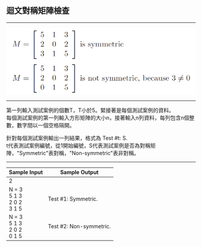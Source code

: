 ## 迴文對稱矩陣檢查
----

![](https://github.com/aiden00713/Data-Structure/blob/master/matrix/question.png)

----

第一列輸入測試案例的個數T，T小於5。緊接著是每個測試案例的資料。<br>
每個測試案例的第一列輸入方形矩陣的大小n，接著輸入n列資料，每列包含n個整數，數字間以一個空格隔開。<br>

針對每個測試案例輸出一列結果，格式為 Test #t: S.<br>
t代表測試案例編號，從1開始編號，S代表測試案例是否為對稱矩陣，"Symmetric"表對稱，"Non-symmetric"表非對稱。

----

|Sample Input   |Sample Output |
| --- | --- |
|2| |
|N = 3<br>5 1 3<br>2 0 2<br>3 1 5 |Test #1: Symmetric.|
|N = 3<br>5 1 3<br>2 0 2<br>0 1 5 |Test #2: Non-symmetric.|
